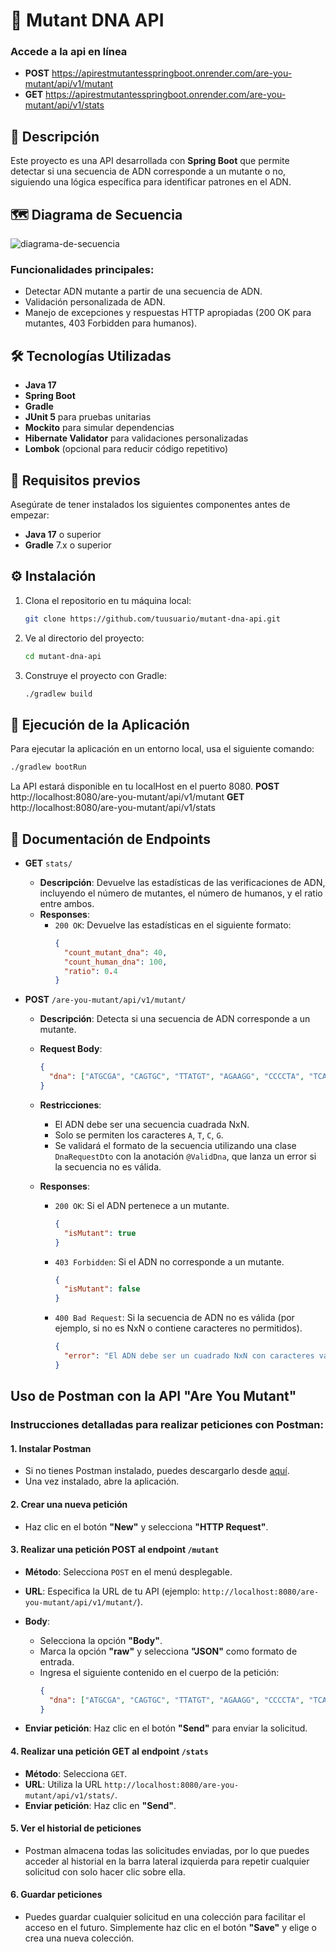 # 🧬 Mutant DNA API

### Accede a la api en línea
 - **POST** https://apirestmutantesspringboot.onrender.com/are-you-mutant/api/v1/mutant
 - **GET** https://apirestmutantesspringboot.onrender.com/are-you-mutant/api/v1/stats
 

## 📑 Descripción

Este proyecto es una API desarrollada con **Spring Boot** que permite detectar si una secuencia de ADN corresponde a un mutante o no, siguiendo una lógica específica para identificar patrones en el ADN.

## 🗺️ Diagrama de Secuencia
![diagrama-de-secuencia](https://github.com/user-attachments/assets/6131d02d-91d6-4ada-8894-e3bd11378bd8)


### Funcionalidades principales:
- Detectar ADN mutante a partir de una secuencia de ADN.
- Validación personalizada de ADN.
- Manejo de excepciones y respuestas HTTP apropiadas (200 OK para mutantes, 403 Forbidden para humanos).

## 🛠️ Tecnologías Utilizadas

- **Java 17**
- **Spring Boot**
- **Gradle**
- **JUnit 5** para pruebas unitarias
- **Mockito** para simular dependencias
- **Hibernate Validator** para validaciones personalizadas
- **Lombok** (opcional para reducir código repetitivo)

## 🚀 Requisitos previos

Asegúrate de tener instalados los siguientes componentes antes de empezar:

- **Java 17** o superior
- **Gradle** 7.x o superior

## ⚙️ Instalación

1. Clona el repositorio en tu máquina local:
    ```bash
    git clone https://github.com/tuusuario/mutant-dna-api.git
    ```

2. Ve al directorio del proyecto:
    ```bash
    cd mutant-dna-api
    ```

3. Construye el proyecto con Gradle:
    ```bash
    ./gradlew build
    ```

## 🚦 Ejecución de la Aplicación

Para ejecutar la aplicación en un entorno local, usa el siguiente comando:

```bash
./gradlew bootRun
```
La API estará disponible en tu localHost en el puerto 8080.
**POST** http://localhost:8080/are-you-mutant/api/v1/mutant
**GET** http://localhost:8080/are-you-mutant/api/v1/stats

## 📑 Documentación de Endpoints

- **GET** `stats/`
  - **Descripción**: Devuelve las estadísticas de las verificaciones de ADN, incluyendo el número de mutantes, el número de humanos, y el ratio entre ambos.
  - **Responses**:
    - `200 OK`: Devuelve las estadísticas en el siguiente formato:
      ```json
      {
        "count_mutant_dna": 40,
        "count_human_dna": 100,
        "ratio": 0.4
      }
      ```

- **POST** `/are-you-mutant/api/v1/mutant/`
  - **Descripción**: Detecta si una secuencia de ADN corresponde a un mutante.
  - **Request Body**:
    ```json
    {
      "dna": ["ATGCGA", "CAGTGC", "TTATGT", "AGAAGG", "CCCCTA", "TCACTG"]
    }
    ```
  - **Restricciones**:
    - El ADN debe ser una secuencia cuadrada NxN.
    - Solo se permiten los caracteres `A`, `T`, `C`, `G`.
    - Se validará el formato de la secuencia utilizando una clase `DnaRequestDto` con la anotación `@ValidDna`, que lanza un error si la secuencia no es válida.
  
  - **Responses**:
    - `200 OK`: Si el ADN pertenece a un mutante.
      ```json
      {
        "isMutant": true
      }
      ```
    - `403 Forbidden`: Si el ADN no corresponde a un mutante.
      ```json
      {
        "isMutant": false
      }
      ```
    - `400 Bad Request`: Si la secuencia de ADN no es válida (por ejemplo, si no es NxN o contiene caracteres no permitidos).
      ```json
      {
        "error": "El ADN debe ser un cuadrado NxN con caracteres válidos (A, T, C, G)."
      }
      ```

## Uso de Postman con la API "Are You Mutant"

### Instrucciones detalladas para realizar peticiones con Postman:

#### 1. **Instalar Postman**
   - Si no tienes Postman instalado, puedes descargarlo desde [aquí](https://www.postman.com/downloads/).
   - Una vez instalado, abre la aplicación.

#### 2. **Crear una nueva petición**

   - Haz clic en el botón **"New"** y selecciona **"HTTP Request"**.

#### 3. **Realizar una petición POST al endpoint `/mutant`**
   - **Método**: Selecciona `POST` en el menú desplegable.
   - **URL**: Especifica la URL de tu API (ejemplo: `http://localhost:8080/are-you-mutant/api/v1/mutant/`).
   - **Body**: 
     - Selecciona la opción **"Body"**.
     - Marca la opción **"raw"** y selecciona **"JSON"** como formato de entrada.
     - Ingresa el siguiente contenido en el cuerpo de la petición:
       ```json
       {
         "dna": ["ATGCGA", "CAGTGC", "TTATGT", "AGAAGG", "CCCCTA", "TCACTG"]
       }
       ```

   - **Enviar petición**: Haz clic en el botón **"Send"** para enviar la solicitud.

#### 4. **Realizar una petición GET al endpoint `/stats`**
   - **Método**: Selecciona `GET`.
   - **URL**: Utiliza la URL `http://localhost:8080/are-you-mutant/api/v1/stats/`.
   - **Enviar petición**: Haz clic en **"Send"**.

#### 5. **Ver el historial de peticiones**
   - Postman almacena todas las solicitudes enviadas, por lo que puedes acceder al historial en la barra lateral izquierda para repetir cualquier solicitud con solo hacer clic sobre ella.

#### 6. **Guardar peticiones**
   - Puedes guardar cualquier solicitud en una colección para facilitar el acceso en el futuro. Simplemente haz clic en el botón **"Save"** y elige o crea una nueva colección.


